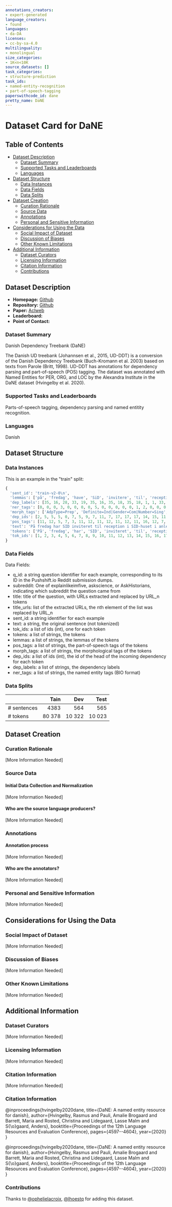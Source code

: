 ```yaml
---
annotations_creators:
- expert-generated
language_creators:
- found
languages:
- da-DA
licenses:
- cc-by-sa-4.0
multilinguality:
- monolingual
size_categories:
- 1K<n<10K
source_datasets: []
task_categories:
- structure-prediction
task_ids:
- named-entity-recognition
- part-of-speech-tagging
paperswithcode_id: dane
pretty_name: DaNE
---
```


# Dataset Card for DaNE

## Table of Contents
- [Dataset Description](#dataset-description)
  - [Dataset Summary](#dataset-summary)
  - [Supported Tasks and Leaderboards](#supported-tasks-and-leaderboards)
  - [Languages](#languages)
- [Dataset Structure](#dataset-structure)
  - [Data Instances](#data-instances)
  - [Data Fields](#data-fields)
  - [Data Splits](#data-splits)
- [Dataset Creation](#dataset-creation)
  - [Curation Rationale](#curation-rationale)
  - [Source Data](#source-data)
  - [Annotations](#annotations)
  - [Personal and Sensitive Information](#personal-and-sensitive-information)
- [Considerations for Using the Data](#considerations-for-using-the-data)
  - [Social Impact of Dataset](#social-impact-of-dataset)
  - [Discussion of Biases](#discussion-of-biases)
  - [Other Known Limitations](#other-known-limitations)
- [Additional Information](#additional-information)
  - [Dataset Curators](#dataset-curators)
  - [Licensing Information](#licensing-information)
  - [Citation Information](#citation-information)
  - [Contributions](#contributions)

## Dataset Description

- **Homepage:** [Github](https://github.com/alexandrainst/danlp/blob/master/docs/docs/datasets.md#dane)
- **Repository:** [Github](https://github.com/alexandrainst/danlp)
- **Paper:** [Aclweb](https://www.aclweb.org/anthology/2020.lrec-1.565)
- **Leaderboard:**
- **Point of Contact:**

### Dataset Summary

Danish Dependency Treebank (DaNE)

The Danish UD treebank (Johannsen et al., 2015, UD-DDT) is a conversion of the Danish Dependency Treebank (Buch-Kromann et al. 2003) based on texts from Parole (Britt, 1998). UD-DDT has annotations for dependency parsing and part-of-speech (POS) tagging. The dataset was annotated with Named Entities for PER, ORG, and LOC by the Alexandra Institute in the DaNE dataset (Hvingelby et al. 2020). 

### Supported Tasks and Leaderboards

Parts-of-speech tagging, dependency parsing and named entitity recognition.

### Languages

Danish

## Dataset Structure

### Data Instances

This is an example in the "train" split:
```python
{
  'sent_id': 'train-v2-0\n', 
  'lemmas': ['på', 'fredag', 'have', 'SiD', 'invitere', 'til', 'reception', 'i', 'SID-hus', 'i', 'anledning', 'af', 'at', 'formand', 'Kjeld', 'Christensen', 'gå', 'ind', 'i', 'den', 'glad', 'tresser', '.'],
  'dep_labels': [35, 16, 28, 33, 19, 35, 16, 35, 18, 35, 18, 1, 1, 33, 22, 12, 32, 11, 35, 10, 30, 16, 34],
  'ner_tags': [0, 0, 0, 3, 0, 0, 0, 0, 5, 0, 0, 0, 0, 0, 1, 2, 0, 0, 0, 0, 0, 0, 0],
  'morph_tags': ['AdpType=Prep', 'Definite=Ind|Gender=Com|Number=Sing', 'Mood=Ind|Tense=Pres|VerbForm=Fin|Voice=Act', '_', 'Definite=Ind|Number=Sing|Tense=Past|VerbForm=Part', 'AdpType=Prep', 'Definite=Ind|Gender=Com|Number=Sing', 'AdpType=Prep', 'Definite=Def|Gender=Neut|Number=Sing', 'AdpType=Prep', 'Definite=Ind|Gender=Com|Number=Sing', 'AdpType=Prep', '_', 'Definite=Def|Gender=Com|Number=Sing', '_', '_', 'Mood=Ind|Tense=Pres|VerbForm=Fin|Voice=Act', '_', 'AdpType=Prep', 'Number=Plur|PronType=Dem', 'Degree=Pos|Number=Plur', 'Definite=Ind|Gender=Com|Number=Plur', '_'], 
  'dep_ids': [2, 5, 5, 5, 0, 7, 5, 9, 7, 11, 7, 17, 17, 17, 14, 15, 11, 17, 22, 22, 22, 18, 5], 
  'pos_tags': [11, 12, 5, 7, 3, 11, 12, 11, 12, 11, 12, 11, 16, 12, 7, 7, 3, 9, 11, 14, 6, 12, 10], 
  'text': 'På fredag har SID inviteret til reception i SID-huset i anledning af at formanden Kjeld Christensen går ind i de glade tressere.\n', 
  'tokens': ['På', 'fredag', 'har', 'SID', 'inviteret', 'til', 'reception', 'i', 'SID-huset', 'i', 'anledning', 'af', 'at', 'formanden', 'Kjeld', 'Christensen', 'går', 'ind', 'i', 'de', 'glade', 'tressere', '.'], 
  'tok_ids': [1, 2, 3, 4, 5, 6, 7, 8, 9, 10, 11, 12, 13, 14, 15, 16, 17, 18, 19, 20, 21, 22, 23]
}
```

### Data Fields

Data Fields:
  - q_id: a string question identifier for each example, corresponding to its ID in the Pushshift.io Reddit submission dumps.
  - subreddit: One of explainlikeimfive, askscience, or AskHistorians, indicating which subreddit the question came from
  - title: title of the question, with URLs extracted and replaced by URL_n tokens
  - title_urls: list of the extracted URLs, the nth element of the list was replaced by URL_n
  - sent_id: a string identifier for each example
  - text: a string, the original sentence (not tokenized)
  - tok_ids: a list of ids (int), one for each token
  - tokens: a list of strings, the tokens
  - lemmas: a list of strings, the lemmas of the tokens
  - pos_tags: a list of strings, the part-of-speech tags of the tokens
  - morph_tags: a list of strings, the morphological tags of the tokens
  - dep_ids: a list of ids (int), the id of the head of the incoming dependency for each token
  - dep_labels: a list of strings, the dependency labels
  - ner_tags: a list of strings, the named entity tags (BIO format)

### Data Splits

|             |  Tain  |   Dev  |  Test  |
|-------------|-------:|-------:|-------:|
| # sentences |   4383 |    564 |    565 |
| # tokens    | 80 378 | 10 322 | 10 023 |

## Dataset Creation

### Curation Rationale

[More Information Needed]

### Source Data

#### Initial Data Collection and Normalization

[More Information Needed]

#### Who are the source language producers?

[More Information Needed]

### Annotations

#### Annotation process

[More Information Needed]

#### Who are the annotators?

[More Information Needed]

### Personal and Sensitive Information

[More Information Needed]

## Considerations for Using the Data

### Social Impact of Dataset

[More Information Needed]

### Discussion of Biases

[More Information Needed]

### Other Known Limitations

[More Information Needed]

## Additional Information

### Dataset Curators

[More Information Needed]

### Licensing Information

[More Information Needed]

### Citation Information

[More Information Needed]

### Citation Information

@inproceedings{hvingelby2020dane,
  title={DaNE: A named entity resource for danish},
  author={Hvingelby, Rasmus and Pauli, Amalie Brogaard and Barrett, Maria and Rosted, Christina and Lidegaard, Lasse Malm and S{\o}gaard, Anders},
  booktitle={Proceedings of the 12th Language Resources and Evaluation Conference},
  pages={4597--4604},
  year={2020}
}

@inproceedings{hvingelby2020dane,
  title={DaNE: A named entity resource for danish},
  author={Hvingelby, Rasmus and Pauli, Amalie Brogaard and Barrett, Maria and Rosted, Christina and Lidegaard, Lasse Malm and S{\o}gaard, Anders},
  booktitle={Proceedings of the 12th Language Resources and Evaluation Conference},
  pages={4597--4604},
  year={2020}
}

### Contributions

Thanks to [@ophelielacroix](https://github.com/ophelielacroix), [@lhoestq](https://github.com/lhoestq) for adding this dataset.
